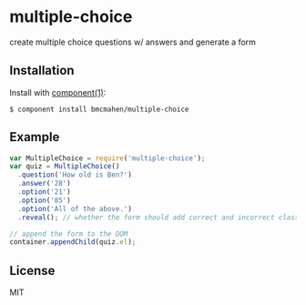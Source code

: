 
# multiple-choice

  create multiple choice questions w/ answers and generate a form

## Installation

  Install with [component(1)](http://component.io):

    $ component install bmcmahen/multiple-choice

## Example

```javascript
var MultipleChoice = require('multiple-choice');
var quiz = MultipleChoice()
  .question('How old is Ben?')
  .answer('28')
  .option('21')
  .option('85')
  .option('All of the above.')
  .reveal(); // whether the form should add correct and incorrect classes when the user clicks on an option.

// append the form to the DOM
container.appendChild(quiz.el);
```



## License

  MIT

